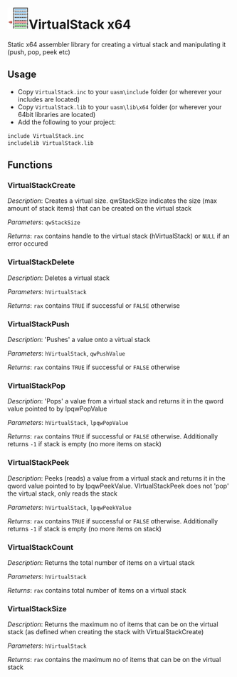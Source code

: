 # ![](../assets/VirtualStack.png)VirtualStack x64

Static x64 assembler library for creating a virtual stack and manipulating it (push, pop, peek etc)

## Usage

* Copy `VirtualStack.inc` to your `uasm\include` folder (or wherever your includes are located)
* Copy `VirtualStack.lib` to your `uasm\lib\x64` folder (or wherever your 64bit libraries are located)
* Add the following to your project:
```assembly
include VirtualStack.inc
includelib VirtualStack.lib
```
## Functions

### VirtualStackCreate

*Description*: Creates a virtual size. qwStackSize indicates the size (max amount of stack items) that can be created on the virtual stack

*Parameters*: `qwStackSize`

*Returns*: `rax` contains handle to the virtual stack (hVirtualStack) or `NULL` if an error occured

### VirtualStackDelete

*Description*: Deletes a virtual stack

*Parameters*: `hVirtualStack`

*Returns*: `rax` contains `TRUE` if successful or `FALSE` otherwise

### VirtualStackPush

*Description*: 'Pushes' a value onto a virtual stack

*Parameters*: `hVirtualStack`, `qwPushValue`

*Returns*: `rax` contains `TRUE` if successful or `FALSE` otherwise

### VirtualStackPop

*Description*: 'Pops' a value from a virtual stack and returns it in the qword value pointed to by lpqwPopValue

*Parameters*: `hVirtualStack`, `lpqwPopValue`

*Returns*: `rax` contains `TRUE` if successful or `FALSE` otherwise. Additionally returns `-1` if stack is empty (no more items on stack)

### VirtualStackPeek

*Description*: Peeks (reads) a value from a virtual stack and returns it in the qword value pointed to by lpqwPeekValue. VIrtualStackPeek does not 'pop' the virtual stack, only reads the stack

*Parameters*: `hVirtualStack`, `lpqwPeekValue`

*Returns*: `rax` contains `TRUE` if successful or `FALSE` otherwise. Additionally returns `-1` if stack is empty (no more items on stack)

### VirtualStackCount

*Description*: Returns the total number of items on a virtual stack

*Parameters*: `hVirtualStack`

*Returns*: `rax` contains total number of items on a virtual stack

### VirtualStackSize

*Description*: Returns the maximum no of items that can be on the virtual stack (as defined when creating the stack with VirtualStackCreate)

*Parameters*: `hVirtualStack`

*Returns*: `rax` contains the maximum no of items that can be on the virtual stack

